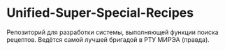 # Unified-Super-Special-Recipes
Репозиторий для разработки системы, выполняющей функции поиска рецептов. Ведётся самой лучшей бригадой в РТУ МИРЭА (правда).
